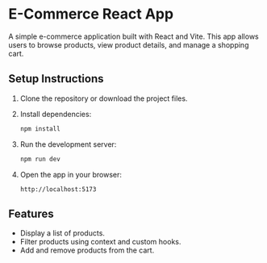# E-Commerce React App

A simple e-commerce application built with React and Vite. This app allows users to browse products, view product
details, and manage a shopping cart.

## Setup Instructions

1. Clone the repository or download the project files.
2. Install dependencies:
   ```bash
   npm install
   ```

3. Run the development server:
   ```bash
   npm run dev
   ```
4. Open the app in your browser:
   ```
   http://localhost:5173
   ```

## Features

- Display a list of products.
- Filter products using context and custom hooks.
- Add and remove products from the cart.